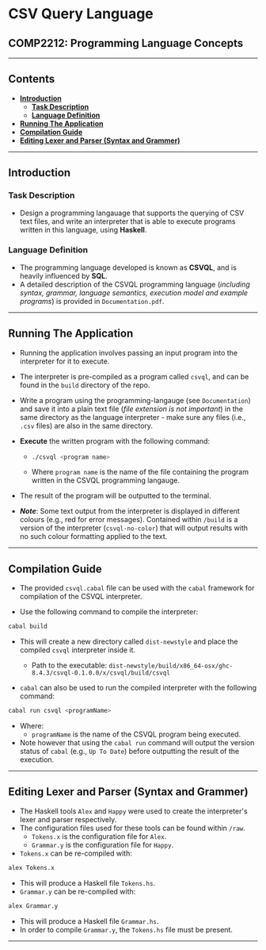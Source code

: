 # CSV Query Language

## COMP2212: Programming Language Concepts

---

## Contents

- **[Introduction](#introduction)**
  * **[Task Description](#task-description)**
  * **[Language Definition](#language-definition)**
- **[Running The Application](#running-the-application)**
- **[Compilation Guide](#compilation-guide)**
- **[Editing Lexer and Parser (Syntax and Grammer)](#editing-lexer-and-parser--syntax-and-grammer-)**

---

## Introduction

### Task Description

- Design a programming langauage that supports the querying of CSV text files, and write an interpreter that is able to execute programs written in this language, using **Haskell**.

### Language Definition

- The programming language developed is known as **CSVQL**, and is heavily influenced by **SQL**.
- A detailed description of the CSVQL programming language (*including syntax, grammar, language semantics, execution model and example programs*) is provided in `Documentation.pdf`. 

---

## Running The Application

- Running the application involves passing an input program into the interpreter for it to execute.

- The interpreter is pre-compiled as a program called `csvql`, and can be found in the `build` directory of the repo.

- Write a program using the programming-langauge (see `Documentation`) and save it into a plain text file (*file extension is not important*) in the same directory as the language interpreter - make sure any files (i.e., `.csv` files) are also in the same directory.

- **Execute** the written program with the following command:

  - ```bash
    ./csvql <program name>
    ```

  - Where `program name` is the name of the file containing the program written in the CSVQL programming langauge.

- The result of the program will be outputted to the terminal.

- ***Note***: Some text output from the interpreter is displayed in different colours (e.g., red for error messages). Contained within `/build` is a version of the interpreter (`csvql-no-color`) that will output results with no such colour formatting applied to the text.

---

## Compilation Guide

- The provided `csvql.cabal` file can be used with the `cabal` framework for compilation of the CSVQL interpreter.

- Use the following command to compile the interpreter:

```bash
cabal build
```

- This will create a new directory called `dist-newstyle` and place the compiled `csvql` interpreter inside it.

  - Path to the executable: `dist-newstyle/build/x86_64-osx/ghc-8.4.3/csvql-0.1.0.0/x/csvql/build/csvql`

- `cabal` can also be used to run the compiled interpreter with the following command:

```bash
cabal run csvql <programName>
```
- Where:
  - `programName` is the name of the CSVQL program being executed.
- Note however that using the `cabal run` command will output the version status of `cabal` (e.g., `Up To Date`) before outputting the result of the execution.

--- 

## Editing Lexer and Parser (Syntax and Grammer)

- The Haskell tools `Alex` and `Happy` were used to create the interpreter's lexer and parser respectively.
- The configuration files used for these tools can be found within `/raw`.
  - `Tokens.x` is the configuration file for `Alex`.
  - `Grammar.y` is the configuration file for `Happy`.
- `Tokens.x` can be re-compiled with:
```bash
alex Tokens.x
```
  - This will produce a Haskell file `Tokens.hs`.
- `Grammar.y` can be re-compiled with:
```bash
alex Grammar.y
```
  - This will produce a Haskell file `Grammar.hs`.
  - In order to compile `Grammar.y`, the `Tokens.hs` file must be present.

---
